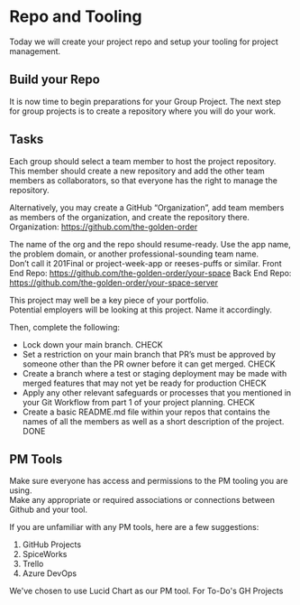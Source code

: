 # Repo and Tooling

Today we will create your project repo and setup your tooling for project management.

## Build your Repo

It is now time to begin preparations for your Group Project. The next step for group projects is to create a repository where you will do your work.

## Tasks

Each group should select a team member to host the project repository.  
This member should create a new repository and add the other team members as collaborators, so that everyone has the right to manage the repository.

Alternatively, you may create a GitHub “Organization”, add team members as members of the organization, and create the repository there.
Organization: https://github.com/the-golden-order 

The name of the org and the repo should resume-ready.
Use the app name, the problem domain, or another professional-sounding team name.  
Don’t call it 201Final or project-week-app or reeses-puffs or similar.
Front End Repo: https://github.com/the-golden-order/your-space 
Back End Repo: https://github.com/the-golden-order/your-space-server 

This project may well be a key piece of your portfolio.  
Potential employers will be looking at this project. Name it accordingly.

Then, complete the following:

* Lock down your main branch. CHECK
* Set a restriction on your main branch that PR’s must be approved by someone other than the PR owner before it can get merged. CHECK
* Create a branch where a test or staging deployment may be made with merged features that may not yet be ready for production CHECK
* Apply any other relevant safeguards or processes that you mentioned in your Git Workflow from part 1 of your project planning. CHECK
* Create a basic README.md file within your repos that contains the names of all the members as well as a short description of the project. DONE

## PM Tools

Make sure everyone has access and permissions to the PM tooling you are using.  
Make any appropriate or required associations or connections between Github and your tool.

If you are unfamiliar with any PM tools, here are a few suggestions:

1. GitHub Projects
2. SpiceWorks
3. Trello
4. Azure DevOps

We've chosen to use Lucid Chart as our PM tool. For To-Do's GH Projects
